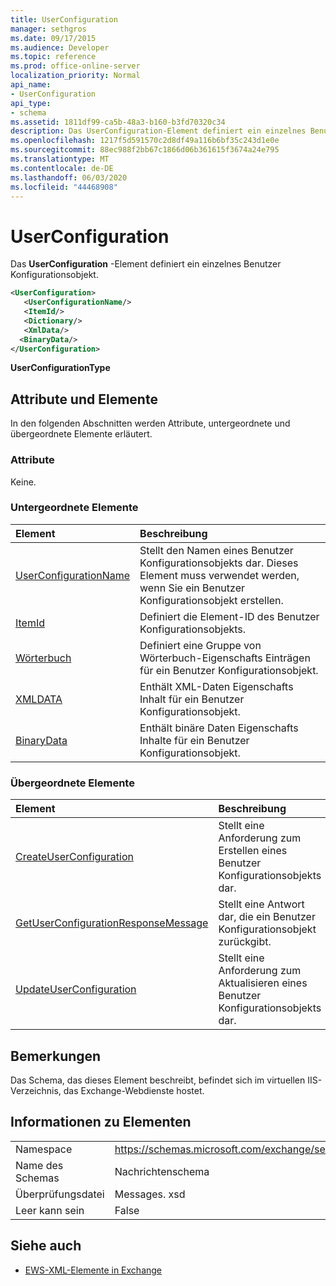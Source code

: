 ```yaml
---
title: UserConfiguration
manager: sethgros
ms.date: 09/17/2015
ms.audience: Developer
ms.topic: reference
ms.prod: office-online-server
localization_priority: Normal
api_name:
- UserConfiguration
api_type:
- schema
ms.assetid: 1811df99-ca5b-48a3-b160-b3fd70320c34
description: Das UserConfiguration-Element definiert ein einzelnes Benutzer Konfigurationsobjekt.
ms.openlocfilehash: 1217f5d591570c2d8df49a116b6bf35c243d1e0e
ms.sourcegitcommit: 88ec988f2bb67c1866d06b361615f3674a24e795
ms.translationtype: MT
ms.contentlocale: de-DE
ms.lasthandoff: 06/03/2020
ms.locfileid: "44468908"
---
```

# <a name="userconfiguration"></a>UserConfiguration

Das **UserConfiguration** -Element definiert ein einzelnes Benutzer Konfigurationsobjekt. 
  
```XML
<UserConfiguration>
   <UserConfigurationName/>
   <ItemId/>
   <Dictionary/>
   <XmlData/>
  <BinaryData/>
</UserConfiguration>
```

 **UserConfigurationType**
## <a name="attributes-and-elements"></a>Attribute und Elemente

In den folgenden Abschnitten werden Attribute, untergeordnete und übergeordnete Elemente erläutert.
  
### <a name="attributes"></a>Attribute

Keine.
  
### <a name="child-elements"></a>Untergeordnete Elemente

|**Element**|**Beschreibung**|
|:-----|:-----|
|[UserConfigurationName](userconfigurationname.md) <br/> |Stellt den Namen eines Benutzer Konfigurationsobjekts dar. Dieses Element muss verwendet werden, wenn Sie ein Benutzer Konfigurationsobjekt erstellen.  <br/> |
|[ItemId](itemid.md) <br/> |Definiert die Element-ID des Benutzer Konfigurationsobjekts.  <br/> |
|[Wörterbuch](dictionary.md) <br/> |Definiert eine Gruppe von Wörterbuch-Eigenschafts Einträgen für ein Benutzer Konfigurationsobjekt.  <br/> |
|[XMLDATA](xmldata.md) <br/> |Enthält XML-Daten Eigenschafts Inhalt für ein Benutzer Konfigurationsobjekt.  <br/> |
|[BinaryData](binarydata.md) <br/> |Enthält binäre Daten Eigenschafts Inhalte für ein Benutzer Konfigurationsobjekt.  <br/> |
   
### <a name="parent-elements"></a>Übergeordnete Elemente

|**Element**|**Beschreibung**|
|:-----|:-----|
|[CreateUserConfiguration](createuserconfiguration.md) <br/> |Stellt eine Anforderung zum Erstellen eines Benutzer Konfigurationsobjekts dar.  <br/> |
|[GetUserConfigurationResponseMessage](getuserconfigurationresponsemessage.md) <br/> |Stellt eine Antwort dar, die ein Benutzer Konfigurationsobjekt zurückgibt.  <br/> |
|[UpdateUserConfiguration](updateuserconfiguration.md) <br/> |Stellt eine Anforderung zum Aktualisieren eines Benutzer Konfigurationsobjekts dar.  <br/> |
   
## <a name="remarks"></a>Bemerkungen

Das Schema, das dieses Element beschreibt, befindet sich im virtuellen IIS-Verzeichnis, das Exchange-Webdienste hostet.
  
## <a name="element-information"></a>Informationen zu Elementen

|||
|:-----|:-----|
|Namespace  <br/> |https://schemas.microsoft.com/exchange/services/2006/messages  <br/> |
|Name des Schemas  <br/> |Nachrichtenschema  <br/> |
|Überprüfungsdatei  <br/> |Messages. xsd  <br/> |
|Leer kann sein  <br/> |False  <br/> |
   
## <a name="see-also"></a>Siehe auch



- [EWS-XML-Elemente in Exchange](ews-xml-elements-in-exchange.md)

